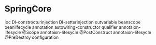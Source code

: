 # SpringCore
Ioc
DI-constrocturinjection
DI-setterinjection
outvariable
beanscope
beanlifecycle
annotation
autowiring-constructor
qualifier
annotaion-lifesycle @Scope
annotaion-lifesycle @PostConstruct
annotaion-lifesycle @PreDestroy
configuration



